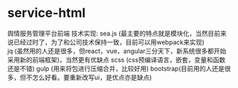 # service-html
舆情服务管理平台前端
技术实现:
sea.js (最主要的特点就是模块化，当然目前来说已经过时了，为了和公司技术保持一致，目前可以用webpack来实现)  
jq (虽然用的人还是很多，但react，vue，angular三分天下，新系统很多都开始采用新的前端框架)，当然更有优缺点
scss (css预编译语言，嵌套，变量和函数还是不错)
gulp (用来将包进行压缩合并，比较好用)
bootstrap(目前用的人还是很多，但不怎么好看。要重新改写ui，是优点亦是缺点)